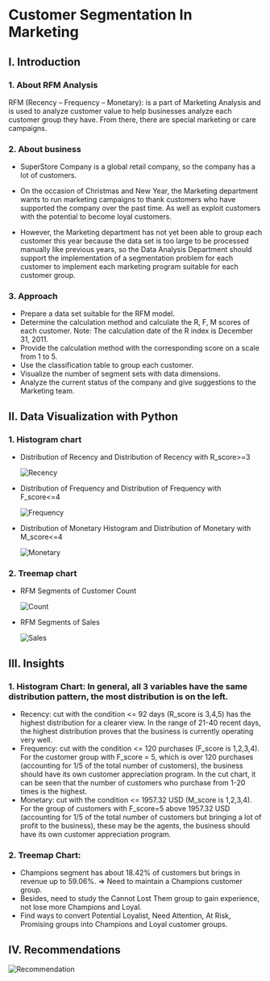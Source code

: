 # Customer Segmentation In Marketing  
## **I. Introduction**

### **1. About RFM Analysis**

RFM (Recency – Frequency – Monetary): is a part of Marketing Analysis and is used to analyze customer value to help businesses analyze each customer group they have. From there, there are special marketing or care campaigns.
### **2. About business**
- SuperStore Company is a global retail company, so the company has a lot of customers.

- On the occasion of Christmas and New Year, the Marketing department wants to run marketing campaigns to thank customers who have supported the company over the past time. As well as exploit customers with the potential to become loyal customers.

- However, the Marketing department has not yet been able to group each customer this year because the data set is too large to be processed manually like previous years, so the Data Analysis Department should support the implementation of a segmentation problem for each customer to implement each marketing program suitable for each customer group.
### **3. Approach** 

- Prepare a data set suitable for the RFM model.
- Determine the calculation method and calculate the R, F, M scores of each customer. Note: The calculation date of the R index is December 31, 2011.
- Provide the calculation method with the corresponding score on a scale from 1 to 5.
- Use the classification table to group each customer.
- Visualize the number of segment sets with data dimensions.
- Analyze the current status of the company and give suggestions to the Marketing team.

## **II. Data Visualization with Python**

### 1. Histogram chart 
- Distribution of Recency and Distribution of Recency with R_score>=3 

  ![Recency](https://github.com/user-attachments/assets/c8012ebc-4081-4a7e-919c-ae50ab3da6bf)

- Distribution of Frequency and Distribution of Frequency with F_score<=4 

  ![Frequency](https://github.com/user-attachments/assets/747817a9-5250-4386-8719-0dcbc5354d24)

- Distribution of Monetary Histogram and Distribution of Monetary with M_score<=4 

  ![Monetary](https://github.com/user-attachments/assets/436c9284-49f0-463b-88e5-6f32338d4d30)

### 2. Treemap chart 
- RFM Segments of Customer Count 

  ![Count](https://github.com/user-attachments/assets/a017982a-aa7b-4a98-98cf-98043219c743)

- RFM Segments of Sales 

  ![Sales](https://github.com/user-attachments/assets/8babcd5d-5c4f-4731-8e59-951e70e90002)

## **III. Insights**

### 1. Histogram Chart: In general, all 3 variables have the same distribution pattern, the most distribution is on the left.
- Recency: cut with the condition <= 92 days (R_score is 3,4,5) has the highest distribution for a clearer view. In the range of 21-40 recent days, the highest distribution proves that the business is currently operating very well.
- Frequency: cut with the condition <= 120 purchases (F_score is 1,2,3,4). For the customer group with F_score = 5, which is over 120 purchases (accounting for 1/5 of the total number of customers), the business should have its own customer appreciation program. In the cut chart, it can be seen that the number of customers who purchase from 1-20 times is the highest.
- Monetary: cut with the condition <= 1957.32 USD (M_score is 1,2,3,4). For the group of customers with F_score=5 above 1957.32 USD (accounting for 1/5 of the total number of customers but bringing a lot of profit to the business), these may be the agents, the business should have its own customer appreciation program.
### 2. Treemap Chart:
- Champions segment has about 18.42% of customers but brings in revenue up to 59.06%. => Need to maintain a Champions customer group.
- Besides, need to study the Cannot Lost Them group to gain experience, not lose more Champions and Loyal.
- Find ways to convert Potential Loyalist, Need Attention, At Risk, Promising groups into Champions and Loyal customer groups.

## **IV. Recommendations**

![Recommendation](https://github.com/user-attachments/assets/3c35fcd3-2ba1-49fb-89f5-c6c350de8930)

